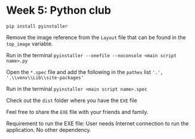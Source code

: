 # Week 5: Python club

`pip install pyinstaller`

Remove the image reference from the `Layout` file that can be
found in the `top_image` variable.

Run in the terminal
`pyinstaller --onefile --noconsole <main script name>.py`

Open the `*.spec` file and add the following in the `pathex` list
`'.', '.\\venv\\Lib\\site-packages'`

Run in the terminal
`pyinstaller <main script name>.spec`

Check out the `dist` folder where you have the `EXE` file

Feel free to share the `EXE` file with your friends and family.

Requirement to run the EXE file:
User needs Internet connection to run the application. No other dependency.